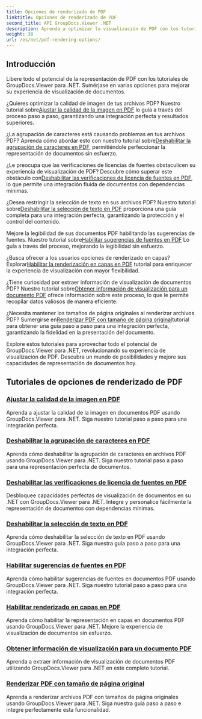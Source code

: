```yaml
---
title: Opciones de renderizado de PDF
linktitle: Opciones de renderizado de PDF
second_title: API GroupDocs.Viewer .NET
description: Aprenda a optimizar la visualización de PDF con los tutoriales de GroupDocs.Viewer .NET. Explore las opciones de representación de PDF, como ajustar la calidad de la imagen y deshabilitar la selección de texto.
weight: 38
url: /es/net/pdf-rendering-options/
---
```


## Introducción

Libere todo el potencial de la representación de PDF con los tutoriales de GroupDocs.Viewer para .NET. Sumérjase en varias opciones para mejorar su experiencia de visualización de documentos.

 ¿Quieres optimizar la calidad de imagen de tus archivos PDF? Nuestro tutorial sobre[Ajustar la calidad de la imagen en PDF](./adjust-image-quality-pdf/) lo guía a través del proceso paso a paso, garantizando una integración perfecta y resultados superiores.

 ¿La agrupación de caracteres está causando problemas en tus archivos PDF? Aprenda cómo abordar esto con nuestro tutorial sobre[Deshabilitar la agrupación de caracteres en PDF](./disable-characters-grouping-pdf/), permitiéndole perfeccionar la representación de documentos sin esfuerzo.

 ¿Le preocupa que las verificaciones de licencias de fuentes obstaculicen su experiencia de visualización de PDF? Descubre cómo superar este obstáculo con[Deshabilitar las verificaciones de licencia de fuentes en PDF](./disable-font-license-verifications-pdf/), lo que permite una integración fluida de documentos con dependencias mínimas.

¿Desea restringir la selección de texto en sus archivos PDF? Nuestro tutorial sobre[Deshabilitar la selección de texto en PDF](./disable-text-selection-pdf/) proporciona una guía completa para una integración perfecta, garantizando la protección y el control del contenido.

 Mejore la legibilidad de sus documentos PDF habilitando las sugerencias de fuentes. Nuestro tutorial sobre[Habilitar sugerencias de fuentes en PDF](./enable-font-hinting-pdf/) Lo guía a través del proceso, mejorando la legibilidad sin esfuerzo.

 ¿Busca ofrecer a los usuarios opciones de renderizado en capas? Explorar[Habilitar la renderización en capas en PDF](./enable-layered-rendering-pdf/) tutorial para enriquecer la experiencia de visualización con mayor flexibilidad.

 ¿Tiene curiosidad por extraer información de visualización de documentos PDF? Nuestro tutorial sobre[Obtener información de visualización para un documento PDF](./get-view-info-pdf-document/) ofrece información sobre este proceso, lo que le permite recopilar datos valiosos de manera eficiente.

 ¿Necesita mantener los tamaños de página originales al renderizar archivos PDF? Sumergirse en[Renderizar PDF con tamaño de página original](./render-pdf-original-page-size/)tutorial para obtener una guía paso a paso para una integración perfecta, garantizando la fidelidad en la presentación del documento.

Explore estos tutoriales para aprovechar todo el potencial de GroupDocs.Viewer para .NET, revolucionando su experiencia de visualización de PDF. Descubra un mundo de posibilidades y mejore sus capacidades de representación de documentos hoy.
## Tutoriales de opciones de renderizado de PDF
### [Ajustar la calidad de la imagen en PDF](./adjust-image-quality-pdf/)
Aprenda a ajustar la calidad de la imagen en documentos PDF usando GroupDocs.Viewer para .NET. Siga nuestro tutorial paso a paso para una integración perfecta.
### [Deshabilitar la agrupación de caracteres en PDF](./disable-characters-grouping-pdf/)
Aprenda cómo deshabilitar la agrupación de caracteres en archivos PDF usando GroupDocs.Viewer para .NET. Siga nuestro tutorial paso a paso para una representación perfecta de documentos.
### [Deshabilitar las verificaciones de licencia de fuentes en PDF](./disable-font-license-verifications-pdf/)
Desbloquee capacidades perfectas de visualización de documentos en su .NET con GroupDocs.Viewer para .NET. Integre y personalice fácilmente la representación de documentos con dependencias mínimas.
### [Deshabilitar la selección de texto en PDF](./disable-text-selection-pdf/)
Aprenda cómo deshabilitar la selección de texto en PDF usando GroupDocs.Viewer para .NET. Siga nuestra guía paso a paso para una integración perfecta.
### [Habilitar sugerencias de fuentes en PDF](./enable-font-hinting-pdf/)
Aprenda cómo habilitar sugerencias de fuentes en documentos PDF usando GroupDocs.Viewer para .NET. Siga nuestro tutorial paso a paso para una integración perfecta.
### [Habilitar renderizado en capas en PDF](./enable-layered-rendering-pdf/)
Aprenda cómo habilitar la representación en capas en documentos PDF usando GroupDocs.Viewer para .NET. Mejore la experiencia de visualización de documentos sin esfuerzo.
### [Obtener información de visualización para un documento PDF](./get-view-info-pdf-document/)
Aprenda a extraer información de visualización de documentos PDF utilizando GroupDocs.Viewer para .NET en este completo tutorial.
### [Renderizar PDF con tamaño de página original](./render-pdf-original-page-size/)
Aprenda a renderizar archivos PDF con tamaños de página originales usando GroupDocs.Viewer para .NET. Siga nuestra guía paso a paso e integre perfectamente esta funcionalidad.